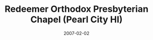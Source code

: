 ---
date: &id001 2007-02-02
end_date: null
location:
  address: Pearl City Elementary School, 1090 Waimano Home Road
  city: Pearl City
  state: HI
minister:
- end: null
  name: Douglas L. Watson
  start: 2008-01-01
  type: Organizing Pastor
ministers:
- Douglas L. Watson
name: Redeemer Orthodox Presbyterian Chapel
names:
- end: null
  name: Redeemer Orthodox Presbyterian Chapel
  start: 2007-02-02
origination_date: *id001
raw_data: 'HAWAII

  Pearl City

  Redeemer Orthodox Presbyterian Chapel  (February 2, 2007- )

  Pearl City Elementary School, 1090 Waimano Home Road

  Org. Pastor: Douglas L. Watson, 2008-

  '
received_from: null
states:
- HI
status:
  active: true
  end_date: null
  reason: null
  received_from: null
  withdrawal_to: null
title: Redeemer Orthodox Presbyterian Chapel (Pearl City HI)
year_established:
- 2007

---